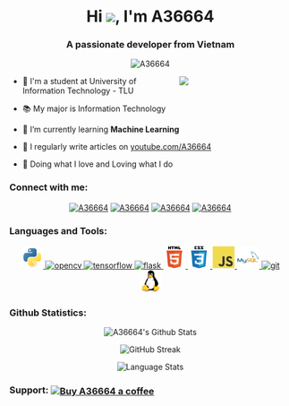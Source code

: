 <h1 align="center">Hi <img src="https://media.giphy.com/media/hvRJCLFzcasrR4ia7z/giphy.gif" width="35px">, I'm A36664</h1>
<h3 align="center">A passionate developer from Vietnam</h3>

<p align="center"> <img src="https://komarev.com/ghpvc/?username=A36664&label=Profile%20views&color=42b883&style=flat" alt="A36664" /> </p>

<img align='right' src="https://media.giphy.com/media/M9gbBd9nbDrOTu1Mqx/giphy.gif" width="200">

- 🏫  I'm a student at University of Information Technology - TLU

- 📚  My major is Information Technology

- 🌱  I’m currently learning **Machine Learning**

- 💯  I regularly write articles on [youtube.com/A36664](https://www.youtube.com/channel/UC7oCfhBOue_I-QFzA8W9e6w)

- 💖  Doing what I love and Loving what I do

<h3 align="left">Connect with me:</h3>
<p align="center">
<a href="https://www.linkedin.com/in/nguy%E1%BB%85n-v%C4%83n-l%E1%BB%B1c-900a93224/" target="blank"><img align="center" src="https://raw.githubusercontent.com/rahuldkjain/github-profile-readme-generator/master/src/images/icons/Social/linked-in-alt.svg" alt="A36664" height="30" width="40" /></a>
<a href="https://www.kaggle.com/a36664" target="blank"><img align="center" src="https://raw.githubusercontent.com/rahuldkjain/github-profile-readme-generator/master/src/images/icons/Social/kaggle.svg" alt="A36664" height="30" width="40" /></a>
<a href="https://www.hackerrank.com/2001nguyenluc" target="blank"><img align="center" src="https://raw.githubusercontent.com/rahuldkjain/github-profile-readme-generator/master/src/images/icons/Social/hackerrank.svg" alt="A36664" height="30" width="40" /></a>
<a href="https://codeforces.com/profile/A36664" target="blank"><img align="center" src="https://cdn.jsdelivr.net/npm/simple-icons@3.0.1/icons/codeforces.svg" alt="A36664" height="30" width="40" /></a>

<h3 align="left">Languages and Tools:</h3>
<p align="center"> 
  <a href="https://www.python.org" target="_blank"> <img src="https://raw.githubusercontent.com/devicons/devicon/master/icons/python/python-original.svg" alt="python" width="40" height="40"/> </a> 
  <a href="https://opencv.org/" target="_blank"> <img src="https://www.vectorlogo.zone/logos/opencv/opencv-icon.svg" alt="opencv" width="40" height="40"/> </a> 
  <a href="https://www.tensorflow.org" target="_blank"> <img src="https://www.vectorlogo.zone/logos/tensorflow/tensorflow-icon.svg" alt="tensorflow" width="40" height="40"/> </a> 
  <a href="https://flask.palletsprojects.com/" target="_blank"> <img src="https://www.vectorlogo.zone/logos/pocoo_flask/pocoo_flask-icon.svg" alt="flask" width="40" height="40"/> </a> 
  <a href="https://www.w3.org/html/" target="_blank"> <img src="https://raw.githubusercontent.com/devicons/devicon/master/icons/html5/html5-original-wordmark.svg" alt="html5" width="40" height="40"/> </a>
  <a href="https://www.w3schools.com/css/" target="_blank"> <img src="https://raw.githubusercontent.com/devicons/devicon/master/icons/css3/css3-original-wordmark.svg" alt="css3" width="40" height="40"/> </a>
  <a href="https://developer.mozilla.org/en-US/docs/Web/JavaScript" target="_blank"> <img src="https://raw.githubusercontent.com/devicons/devicon/master/icons/javascript/javascript-original.svg" alt="javascript" width="40" height="40"/> </a> 
  <a href="https://www.mysql.com/" target="_blank"> <img src="https://raw.githubusercontent.com/devicons/devicon/master/icons/mysql/mysql-original-wordmark.svg" alt="mysql" width="40" height="40"/> </a> 
  <a href="https://git-scm.com/" target="_blank"> <img src="https://www.vectorlogo.zone/logos/git-scm/git-scm-icon.svg" alt="git" width="40" height="40"/> </a> 
  <a href="https://www.linux.org/" target="_blank"> <img src="https://raw.githubusercontent.com/devicons/devicon/master/icons/linux/linux-original.svg" alt="linux" width="40" height="40"/> </a> 
</p>

<h3 align="left">Github Statistics:</h3>
<p align="center"> <img src="https://github-readme-stats.vercel.app/api?username=A36664&hide=issues,contribs&count_private=true&show_icons=true&theme=noctis_minimus&hide_border=true" alt="A36664's Github Stats" /> </p>
<p align="center"> <img src="https://github-readme-streak-stats.herokuapp.com/?user=A36664&theme=noctis-minimus&hide_border=true" alt="GitHub Streak" /> </p>
<p align="center"> <img src="https://github-readme-stats.vercel.app/api/top-langs/?username=A36664&layout=compact&theme=noctis_minimus&langs_count=10&card_width=445&hide_border=true&exclude_repo=Person-Detection,Machine_Learning" alt="Language Stats" /> </p>

<h3 align="left"> Support: <a href="https://www.youtube.com/channel/UC7oCfhBOue_I-QFzA8W9e6w"> <img align="center" src="https://cdn.buymeacoffee.com/buttons/v2/default-yellow.png" height="40" width="168" alt="Buy A36664 a coffee" /></a>
</h3>

<!--
**A36664/A36664** is a ✨ _special_ ✨ repository because its `README.md` (this file) appears on your GitHub profile.

Here are some ideas to get you started:

- 🔭 I’m currently working on ...
- 🌱 I’m currently learning ...
- 👯 I’m looking to collaborate on ...
- 🤔 I’m looking for help with ...
- 💬 Ask me about ...
- 📫 How to reach me: ...
- 😄 Pronouns: ...
- ⚡ Fun fact: ...
-->
